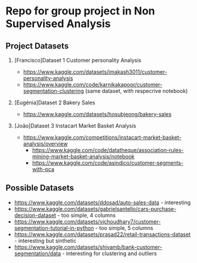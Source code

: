 # Repo for group project in Non Supervised Analysis



## Project Datasets


1. [Francisco]Dataset 1 Customer personality Analysis
   - https://www.kaggle.com/datasets/imakash3011/customer-personality-analysis
   - https://www.kaggle.com/code/karnikakapoor/customer-segmentation-clustering (same dataset, with respecrive notebook)

2. [Eugénia]Dataset 2 Bakery Sales
   - https://www.kaggle.com/datasets/hosubjeong/bakery-sales 

3. [João]Dataset 3 Instacart Market Basket Analysis
   - https://www.kaggle.com/competitions/instacart-market-basket-analysis/overview 
      - https://www.kaggle.com/code/datatheque/association-rules-mining-market-basket-analysis/notebook
      - https://www.kaggle.com/code/asindico/customer-segments-with-pca


## Possible Datasets

- https://www.kaggle.com/datasets/ddosad/auto-sales-data - interesting
- https://www.kaggle.com/datasets/gabrielsantello/cars-purchase-decision-dataset - too simple, 4 columns
- https://www.kaggle.com/datasets/vjchoudhary7/customer-segmentation-tutorial-in-python - too simple, 5 columns
- https://www.kaggle.com/datasets/prasad22/retail-transactions-dataset - interesting but sinthetic
- https://www.kaggle.com/datasets/shivamb/bank-customer-segmentation/data - interesting for clustering and outliers



